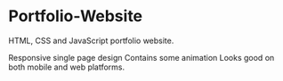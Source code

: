 # Portfolio-Website
HTML, CSS and JavaScript portfolio website.

Responsive single page design
Contains some animation
Looks good on both mobile and web platforms.
